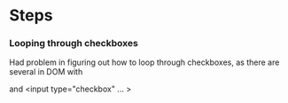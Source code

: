# Steps

### Looping through checkboxes

Had problem in figuring out how to loop through checkboxes, as there are several in DOM with <div class="customization-section">
and <input type="checkbox" ... >
